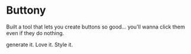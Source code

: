 # Buttony

Built a tool that lets you create buttons so good…
you'll wanna click them even if they do nothing.

generate it. Love it. Style it.

